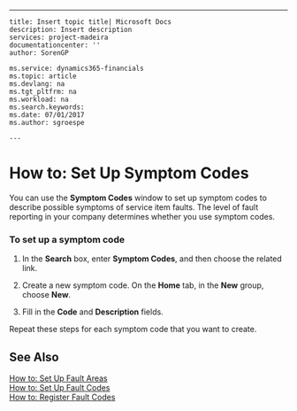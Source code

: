 ---
    title: Insert topic title| Microsoft Docs
    description: Insert description
    services: project-madeira
    documentationcenter: ''
    author: SorenGP

    ms.service: dynamics365-financials
    ms.topic: article
    ms.devlang: na
    ms.tgt_pltfrm: na
    ms.workload: na
    ms.search.keywords:
    ms.date: 07/01/2017
    ms.author: sgroespe

    ---
# How to: Set Up Symptom Codes
You can use the **Symptom Codes** window to set up symptom codes to describe possible symptoms of service item faults. The level of fault reporting in your company determines whether you use symptom codes.  
  
### To set up a symptom code  
  
1.  In the **Search** box, enter **Symptom Codes**, and then choose the related link.  
  
2.  Create a new symptom code. On the **Home** tab, in the **New** group, choose **New**.  
  
3.  Fill in the **Code** and **Description** fields.  
  
 Repeat these steps for each symptom code that you want to create.  
  
## See Also  
 [How to: Set Up Fault Areas](../how-to-set-up-fault-areas.md)   
 [How to: Set Up Fault Codes](../how-to-set-up-fault-codes.md)   
 [How to: Register Fault Codes](../how-to-register-fault-codes.md)